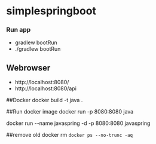 # simplespringboot


### Run app
* gradlew bootRun
* ./gradlew bootRun

## Webrowser
* http://localhost:8080/
* http://localhost:8080/api


##Docker
docker build -t java .

##Run docker image
docker run -p 8080:8080 java

docker run --name javaspring -d -p 8080:8080 javaspring

##remove old
docker rm `docker ps --no-trunc -aq`
